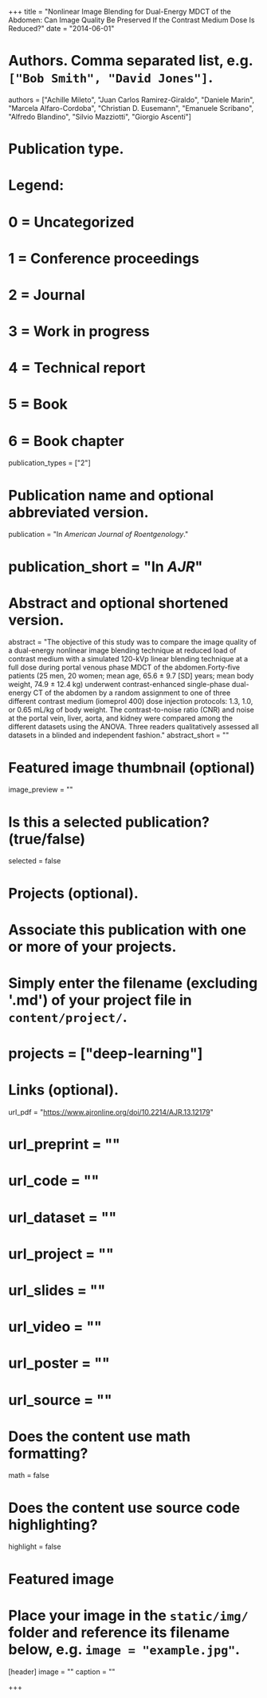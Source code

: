 +++
title = "Nonlinear Image Blending for Dual-Energy MDCT of the Abdomen: Can Image Quality Be Preserved If the Contrast Medium Dose Is Reduced?"
date = "2014-06-01"

# Authors. Comma separated list, e.g. `["Bob Smith", "David Jones"]`.
authors = ["Achille Mileto", "Juan Carlos Ramirez-Giraldo", "Daniele Marin", "Marcela Alfaro-Cordoba", "Christian D. Eusemann", "Emanuele Scribano", "Alfredo Blandino", "Silvio Mazziotti", "Giorgio Ascenti"]

# Publication type.
# Legend:
# 0 = Uncategorized
# 1 = Conference proceedings
# 2 = Journal
# 3 = Work in progress
# 4 = Technical report
# 5 = Book
# 6 = Book chapter
publication_types = ["2"]

# Publication name and optional abbreviated version.
publication = "In *American Journal of Roentgenology*."
# publication_short = "In *AJR*"

# Abstract and optional shortened version.
abstract = "The objective of this study was to compare the image quality of a dual-energy nonlinear image blending technique at reduced load of contrast medium with a simulated 120-kVp linear blending technique at a full dose during portal venous phase MDCT of the abdomen.Forty-five patients (25 men, 20 women; mean age, 65.6 ± 9.7 [SD] years; mean body weight, 74.9 ± 12.4 kg) underwent contrast-enhanced single-phase dual-energy CT of the abdomen by a random assignment to one of three different contrast medium (iomeprol 400) dose injection protocols: 1.3, 1.0, or 0.65 mL/kg of body weight. The contrast-to-noise ratio (CNR) and noise at the portal vein, liver, aorta, and kidney were compared among the different datasets using the ANOVA. Three readers qualitatively assessed all datasets in a blinded and independent fashion."
abstract_short = ""

# Featured image thumbnail (optional)
image_preview = ""

# Is this a selected publication? (true/false)
selected = false

# Projects (optional).
#   Associate this publication with one or more of your projects.
#   Simply enter the filename (excluding '.md') of your project file in `content/project/`.
# projects = ["deep-learning"]

# Links (optional).
url_pdf = "https://www.ajronline.org/doi/10.2214/AJR.13.12179"
# url_preprint = ""
# url_code = ""
# url_dataset = ""
# url_project = ""
# url_slides = ""
# url_video = ""
# url_poster = ""
# url_source = ""

# Does the content use math formatting?
math = false

# Does the content use source code highlighting?
highlight = false

# Featured image
# Place your image in the `static/img/` folder and reference its filename below, e.g. `image = "example.jpg"`.
[header]
image = ""
caption = ""

+++

